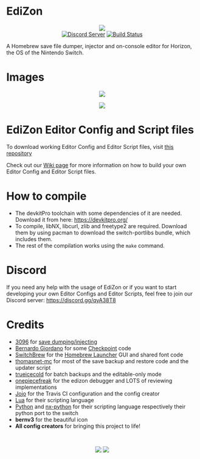 # EdiZon
<p align="center"><img src="https://raw.githubusercontent.com/WerWolv98/EdiZon/master/icon.jpg"><br />
	<a href="https://discord.gg/qyA38T8"><img src="https://discordapp.com/api/guilds/465980502206054400/embed.png" alt="Discord Server" /></a>
  <a href="https://travis-ci.com/WerWolv98/EdiZon"><img src="https://travis-ci.com/WerWolv98/EdiZon.svg?branch=master" alt="Build Status" /></a>
</p>

A Homebrew save file dumper, injector and on-console editor for Horizon, the OS of the Nintendo Switch.

# Images
<p align="center"><img src="https://puu.sh/BvBBc/584e11a744.jpg"></p>
<p align="center"><img src="https://puu.sh/BvBCI/0d1f1e334e.jpg"></p>

# EdiZon Editor Config and Script files

To download working Editor Config and Editor Script files, visit [this repository](https://github.com/WerWolv98/EdiZon_ConfigsAndScripts/tree/master)

Check out our [Wiki page](https://github.com/WerWolv98/EdiZon/wiki) for more information on how to build your own Editor Config and Editor Script files.

# How to compile

- The devkitPro toolchain with some dependencies of it are needed. Download it from here: https://devkitpro.org/
- To compile, libNX, libcurl, zlib and freetype2 are required. Download them by using pacman to download the switch-portlibs bundle, which includes them.
- The rest of the compilation works using the `make` command.

# Discord
If you need any help with the usage of EdiZon or if you want to start developing your own Editor Configs and Editor Scripts, feel free to join our Discord server: https://discord.gg/qyA38T8

# Credits
- [3096](https://github.com/3096) for [save dumping/injecting](https://github.com/3096/nut)
- [Bernardo Giordano](https://github.com/BernardoGiordano) for some [Checkpoint](https://github.com/BernardoGiordano/Checkpoint) code
- [SwitchBrew](https://switchbrew.org/) for the [Homebrew Launcher](https://github.com/switchbrew/nx-hbmenu) GUI and shared font code
- [thomasnet-mc](https://github.com/thomasnet-mc/) for most of the save backup and restore code and the updater script
- [trueicecold](https://github.com/trueicecold) for batch backups and the editable-only mode
- [onepiecefreak](https://github.com/onepiecefreak3) for the edizon debugger and LOTS of reviewing implementations
- [Jojo](https://github.com/drdrjojo) for the Travis CI configuration and the config creator 
- [Lua](https://www.lua.org/) for their scripting language
- [Python](https://www.python.org/) and [nx-python](https://github.com/nx-python) for their scripting language respectively their python port to the switch
- **bernv3** for the beautiful icon
- **All config creators** for bringing this project to life!

<br>
<p align="center"><img src="https://www.lua.org/images/logo.gif">
<img src="https://upload.wikimedia.org/wikipedia/commons/c/c3/Python-logo-notext.svg"><p>
